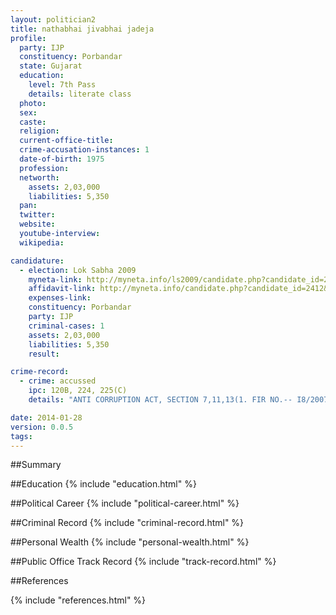 ```yaml
---
layout: politician2
title: nathabhai jivabhai jadeja
profile: 
  party: IJP
  constituency: Porbandar
  state: Gujarat
  education: 
    level: 7th Pass
    details: literate class
  photo: 
  sex: 
  caste: 
  religion: 
  current-office-title: 
  crime-accusation-instances: 1
  date-of-birth: 1975
  profession: 
  networth: 
    assets: 2,03,000
    liabilities: 5,350
  pan: 
  twitter: 
  website: 
  youtube-interview: 
  wikipedia: 

candidature: 
  - election: Lok Sabha 2009
    myneta-link: http://myneta.info/ls2009/candidate.php?candidate_id=2412
    affidavit-link: http://myneta.info/candidate.php?candidate_id=2412&scan=original
    expenses-link: 
    constituency: Porbandar 
    party: IJP
    criminal-cases: 1
    assets: 2,03,000
    liabilities: 5,350
    result:  

crime-record: 
  - crime: accussed
    ipc: 120B, 224, 225(C)
    details: "ANTI CORRUPTION ACT, SECTION 7,11,13(1. FIR NO.-- I8/2007 DATED 28-02-2007. DCB POLICE STATION, AHMEDABAD. CASE IS AT CID CRIME COURT." 

date: 2014-01-28
version: 0.0.5
tags: 
---
```

##Summary


##Education
{% include "education.html" %}


##Political Career
{% include "political-career.html" %}


##Criminal Record
{% include "criminal-record.html" %}


##Personal Wealth
{% include "personal-wealth.html" %}


##Public Office Track Record
{% include "track-record.html" %}


##References


{% include "references.html" %}